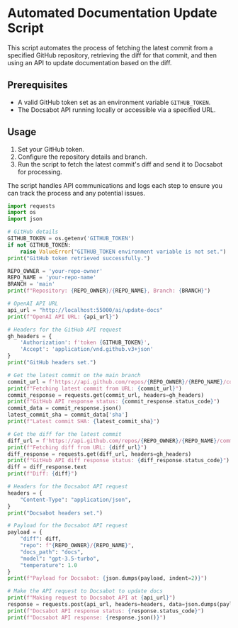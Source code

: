 # Automated Documentation Update Script

This script automates the process of fetching the latest commit from a specified GitHub repository, retrieving the diff for that commit, and then using an API to update documentation based on the diff.

## Prerequisites
- A valid GitHub token set as an environment variable `GITHUB_TOKEN`.
- The Docsabot API running locally or accessible via a specified URL.

## Usage
1. Set your GitHub token.
2. Configure the repository details and branch.
3. Run the script to fetch the latest commit's diff and send it to Docsabot for processing.

The script handles API communications and logs each step to ensure you can track the process and any potential issues.

```python
import requests
import os
import json

# GitHub details
GITHUB_TOKEN = os.getenv('GITHUB_TOKEN')
if not GITHUB_TOKEN:
    raise ValueError("GITHUB_TOKEN environment variable is not set.")
print("GitHub token retrieved successfully.")

REPO_OWNER = 'your-repo-owner'
REPO_NAME = 'your-repo-name'
BRANCH = 'main'
print(f"Repository: {REPO_OWNER}/{REPO_NAME}, Branch: {BRANCH}")

# OpenAI API URL
api_url = "http://localhost:55000/ai/update-docs"
print(f"OpenAI API URL: {api_url}")

# Headers for the GitHub API request
gh_headers = {
    'Authorization': f'token {GITHUB_TOKEN}',
    'Accept': 'application/vnd.github.v3+json'
}
print("GitHub headers set.")

# Get the latest commit on the main branch
commit_url = f'https://api.github.com/repos/{REPO_OWNER}/{REPO_NAME}/commits/{BRANCH}'
print(f"Fetching latest commit from URL: {commit_url}")
commit_response = requests.get(commit_url, headers=gh_headers)
print(f"GitHub API response status: {commit_response.status_code}")
commit_data = commit_response.json()
latest_commit_sha = commit_data['sha']
print(f"Latest commit SHA: {latest_commit_sha}")

# Get the diff for the latest commit
diff_url = f'https://api.github.com/repos/{REPO_OWNER}/{REPO_NAME}/commits/{latest_commit_sha}'
print(f"Fetching diff from URL: {diff_url}")
diff_response = requests.get(diff_url, headers=gh_headers)
print(f"GitHub API diff response status: {diff_response.status_code}")
diff = diff_response.text
print(f"Diff: {diff}")

# Headers for the Docsabot API request
headers = {
    "Content-Type": "application/json",
}
print("Docsabot headers set.")

# Payload for the Docsabot API request
payload = {
    "diff": diff,
    "repo": f"{REPO_OWNER}/{REPO_NAME}",
    "docs_path": "docs",
    "model": "gpt-3.5-turbo",
    "temperature": 1.0
}
print(f"Payload for Docsabot: {json.dumps(payload, indent=2)}")

# Make the API request to Docsabot to update docs
print(f"Making request to Docsabot API at {api_url}")
response = requests.post(api_url, headers=headers, data=json.dumps(payload))
print(f"Docsabot API response status: {response.status_code}")
print(f"Docsabot API response: {response.json()}")
```